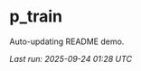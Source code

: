 # p_train

Auto-updating README demo.

<!--START_SECTION:status-->
_Last run: 2025-09-24 01:28 UTC_
<!--END_SECTION:status-->























































































































































































































































































































































































































































































































































































































































































































































































































